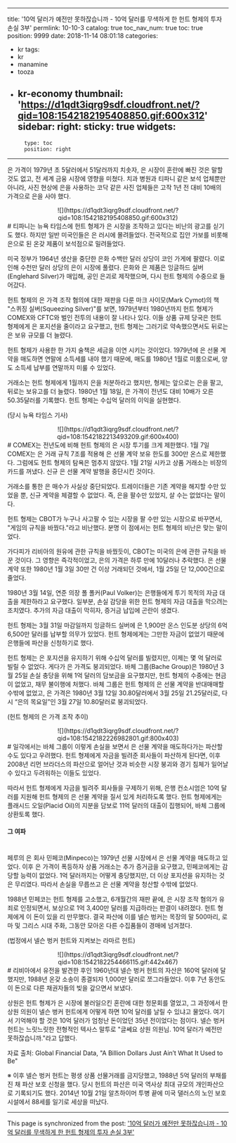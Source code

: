 
---
title: '10억 달러가 예전만 못하잖습니까 - 10억 달러를 무색하게 한 헌트 형제의 투자 손실 3부'
permlink: 10-10-3
catalog: true
toc_nav_num: true
toc: true
position: 9999
date: 2018-11-14 08:01:18
categories:
- kr
tags:
- kr
- manamine
- tooza
- kr-economy
thumbnail: 'https://d1qdt3iqrg9sdf.cloudfront.net/?qid=108:1542182195408850.gif:600x312'
sidebar:
    right:
        sticky: true
widgets:
    -
        type: toc
        position: right
---


은 가격이 1979년 초 5달러에서 51달러까지 치솟자, 은 시장이 혼란에 빠진 것은 말할 것도 없고, 전 세계 금융 시장에 영향을 미쳤다. 치과 병원과 티파니 같은 보석 업체뿐만 아니라, 사진 현상에 은을 사용하는 코닥 같은 사진 업체들은 고작 1년 전 대비 10배의 가격으로 은을 사야 했다.
  
<center>
![](https://d1qdt3iqrg9sdf.cloudfront.net/?qid=108:1542182195408850.gif:600x312)
</center>
#  
티파니는 뉴욕 타임스에 헌트 형제가 은 시장을 조작하고 있다는 비난의 광고를 싣기도 했다. 하지만 일반 미국인들은 은 러시에 몰려들었다. 전국적으로 집안 가보를 비롯해 은으로 된 온갖 제품이 보석점으로 밀려들었다. 
  
미국 정부가 1964년 생산을 중단한 은화 수백만 달러 상당이 코인 가게에 팔렸다. 이로 인해 수천만 달러 상당의 은이 시장에 풀렸다. 은화와 은 제품은 잉글하드 실버(Englehard Silver)가 매입해, 공인 은괴로 제작했으며, 다시 헌트 형제의 수중으로 들어갔다. 
  
헌트 형제의 은 가격 조작 혐의에 대한 재판을 다룬 마크 사이모(Mark Cymot)의 책 "스퀴징 실버(Squeezing Silver)"를 보면, 1979년부터 1980년까지 헌트 형제가 COMEX와 CFTC와 벌인 전투의 내용이 잘 나타나 있다. 이들 상품 규제 당국은 헌트 형제에게 은 포지션을 줄이라고 요구했고, 헌트 형제는 그러기로 약속했으면서도 뒤로는 은 보유 규모를 더 늘렸다. 
  
헌트 형제가 사용한 한 가지 술책은 세금을 이연 시키는 것이었다. 1979년에 은 선물 계약을 매도하면 연말에 소득세를 내야 했기 때문에, 매도를 1980년 1월로 미룸으로써, 양도 소득세 납부를 연말까지 미룰 수 있었다.
  
거래소는 헌트 형제에게 1월까지 은을 처분하라고 했지만, 형제는 앞으로는 은을 팔고, 뒤로는 보유고를 더 늘렸다. 1980년 1월 18일, 은 가격이 전년도 대비 10배가 오른 50.35달러를 기록했다. 헌트 형제는 수십억 달러의 이익을 실현했다.
 
(당시 뉴욕 타임스 기사)
<center>
![](https://d1qdt3iqrg9sdf.cloudfront.net/?qid=108:1542182213493209.gif:600x400)
</center>
#  
COMEX는 전년도에 비해 헌트 형제의 은 시장 투기를 크게 제한했다. 1월 7일 COMEX는 은 거래 규칙 7조를 적용해 은 선물 계약 보유 한도를 300만 온스로 제한했다. 그럼에도 헌트 형제의 탐욕은 멈추지 않았다. 1월 21일 시카고 상품 거래소는 비장의 카드를 꺼냈다. 신규 은 선물 계약 발행을 중단시킨 것이다.
  
거래소를 통한 은 매수가 사실상 중단되었다. 트레이더들은 기존 계약을 해지할 수만 있었을 뿐, 신규 계약을 체결할 수 없었다. 즉, 은을 팔수만 있었지, 살 수는 없었다는 말이다. 
  
헌트 형제는 CBOT가 누구나 사고팔 수 있는 시장을 팔 수만 있는 시장으로 바꾸면서, "게임의 규칙을 바꿨다."라고 비난했다. 분명 이 점에서는 헌트 형제의 비난은 맞는 말이었다.
  
가다피가 리비아의 원유에 관한 규칙을 바꿨듯이, CBOT는 미국의 은에 관한 규칙을 바꾼 것이다. 그 영향은 즉각적이었고, 은의 가격은 하루 만에 10달러나 추락했다. 은 선물 계약 또한 1980년 1월 3일 30만 건 이상 거래되던 것에서, 1월 25일 단 12,000건으로 줄었다. 
  
1980년 3월 14일, 연준 의장 폴 폴커(Paul Volker)는 은행들에게 투기 목적의 자금 대출을 제한하라고 요구했다. 일부분, 손실 감당을 위한 헌트 형제의 자금 대출을 막으려는 조치였다. 추가의 자금 대출이 막히자, 증거금 납입에 곤란이 생겼다.
  
헌트 형제는 3월 31일 마감일까지 잉글하드 실버에 은 1,900만 온스 인도분 상당의 6억 6,500만 달러를 납부할 의무가 있었다. 헌트 형제에게는 그만한 자금이 없었기 때문에 은행들에 파산을 신청하기로 했다. 
  
헌트 형제는 은 포지션을 유지하기 위해 수십억 달러를 빌렸지만, 이제는 몇 억 달러로 빌릴 수 없었다. 게다가 은 가격도 붕괴되었다. 바체 그룹(Bache Group)은 1980년 3월 25일 손실 충당을 위해 1억 달러의 담보금을 요구했지만, 헌트 형제의 수중에는 현금이 없었고, 채무 불이행에 처했다. 바체 그룹은 헌트 형제의 은 선물 계약을 반대매매할 수밖에 없었고, 은 가격은 1980년 3월 12일 30.80달러에서 3월 25일 21.25달러로, 다시 “은의 목요일”인 3월 27일 10.80달러로 붕괴되었다.
  
(헌트 형제의 은 가격 조작 추이)
<center>
![](https://d1qdt3iqrg9sdf.cloudfront.net/?qid=108:1542182226982801.gif:800x403)
</center>
 #
일각에서는 바체 그룹이 이렇게 손실을 보면서 은 선물 계약을 매도하다가는 파산할 수도 있다고 우려했다. 헌트 형제에게 자금을 빌려준 회사들이 파산하게 된다면, 이후 2008년 리먼 브라더스의 파산으로 얼어난 것과 비슷한 시장 붕괴와 경기 침체가 일어날 수 있다고 두려워하는 이들도 있었다.
  
따라서 헌트 형제에게 자금을 빌려주 회사들을 구제하기 위해, 은행 컨소시엄은 10억 달러를 지원해 헌트 형제의 은 선물 계약을 질서 있게 처리하도록 했다. 헌트 형제에게는 플래시드 오일(Placid Oil)의 지분을 담보로 11억 달러의 대출이 집행되어, 바체 그룹에 상환토록 했다. 
  
#### 그 여파
#  
페루의 은 회사 민페코(Minpeco)는 1979년 선물 시장에서 은 선물 계약을 매도하고 있었다. 이후 은 가격이 폭등하자 상품 거래소는 추가 증거금을 요구했고, 민페코에게는 감당할 능력이 없었다. 1억 달러까지는 어떻게 충당했지만, 더 이상 포지션을 유지하는 것은 무리였다. 따라서 손실을 무릅쓰고 은 선물 계약을 청산할 수밖에 없었다.
  
1988년 민페코는 헌트 형제를 고소했고, 6개월간의 재판 끝에, 은 시장 조작 혐의가 유죄로 인정되면서, 보상으로 1억 3,400만 달러를 지급하라는 판결이 내려졌다. 헌트 형제에게 이 돈이 있을 리 만무했다. 결국 파산에 이를 넬슨 벙커는 목장의 말 500마리, 로마 및 그리스 시대 주화, 그동안 모아온 다른 수집품들이 경매에 넘겨졌다. 
  
(법정에서 넬슨 벙커 헌트와 지켜보는 라마르 헌트)
<center>
![](https://d1qdt3iqrg9sdf.cloudfront.net/?qid=108:1542182254466115.gif:442x467)
</center>
#
리비아에서 유전을 발견한 후인 1960년대 넬슨 벙커 헌트의 자산은 160억 달러에 달했지만, 1988년 온갖 소송이 종결되자 1,000만 달러로 쪼그라들었다. 이후 7년 동안도 이 돈으로 다른 채권자들의 빚을 갚으면서 보냈다. 
  
상원은 헌트 형제가 은 시장에 불러일으킨 혼란에 대한 청문회를 열었고, 그 과정에서 한 상원 의원이 넬슨 벙커 헌트에게 어떻게 하면 10억 달러를 날릴 수 있냐고 물었다. 여기서 기억해야 할 것은 10억 달러가 엄청난 돈이었던 35년 전이었다는 점이다. 넬슨 벙커 헌트는 느릿느릿한 전형적인 텍사스 말투로 "글쎄요 상원 의원님. 10억 달러가 예전만 못하잖습니까."라고 답했다. 
  
자료 출처: Global Financial Data, "A Billion Dollars Just Ain’t What It Used to Be"
  
※ 이후 넬슨 벙커 헌트는 평생 상품 선물거래를 금지당했고, 1988년 5억 달러의 부채를 진 채 파산 보호 신청을 했다. 당시 헌트의 파산은 미국 역사상 최대 규모의 개인파산으로 기록되기도 했다. 2014년 10월 21일 알츠하이머 투병 끝에 미국 댈러스의 노인 보호 시설에서 88세를 일기로 세상을 떠났다.

- - -

This page is synchronized from the post: ['10억 달러가 예전만 못하잖습니까 - 10억 달러를 무색하게 한 헌트 형제의 투자 손실 3부'](https://steemit.com/@pius.pius/10-10-3)
